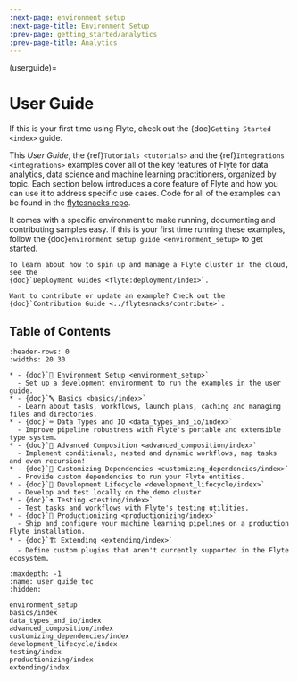 ```yaml
---
:next-page: environment_setup
:next-page-title: Environment Setup
:prev-page: getting_started/analytics
:prev-page-title: Analytics
---
```


(userguide)=

# User Guide

If this is your first time using Flyte, check out the {doc}`Getting Started <index>` guide.

This _User Guide_, the {ref}`Tutorials <tutorials>` and the {ref}`Integrations <integrations>` examples cover all of
the key features of Flyte for data analytics, data science and machine learning practitioners, organized by topic. Each
section below introduces a core feature of Flyte and how you can use it to address specific use cases. Code for all
of the examples can be found in the [flytesnacks repo](https://github.com/flyteorg/flytesnacks).

It comes with a specific environment to make running, documenting
and contributing samples easy. If this is your first time running these examples, follow the
{doc}`environment setup guide <environment_setup>` to get started.

```{tip}
To learn about how to spin up and manage a Flyte cluster in the cloud, see the
{doc}`Deployment Guides <flyte:deployment/index>`.
```

```{note}
Want to contribute or update an example? Check out the {doc}`Contribution Guide <../flytesnacks/contribute>`.
```

## Table of Contents

```{list-table}
:header-rows: 0
:widths: 20 30

* - {doc}`🌳 Environment Setup <environment_setup>`
  - Set up a development environment to run the examples in the user guide.
* - {doc}`🔤 Basics <basics/index>`
  - Learn about tasks, workflows, launch plans, caching and managing files and directories.
* - {doc}`⌨️ Data Types and IO <data_types_and_io/index>`
  - Improve pipeline robustness with Flyte's portable and extensible type system.
* - {doc}`🔮 Advanced Composition <advanced_composition/index>`
  - Implement conditionals, nested and dynamic workflows, map tasks and even recursion!
* - {doc}`🧩 Customizing Dependencies <customizing_dependencies/index>`
  - Provide custom dependencies to run your Flyte entities.
* - {doc}`🏡 Development Lifecycle <development_lifecycle/index>`
  - Develop and test locally on the demo cluster.
* - {doc}`⚗️ Testing <testing/index>`
  - Test tasks and workflows with Flyte's testing utilities.
* - {doc}`🚢 Productionizing <productionizing/index>`
  - Ship and configure your machine learning pipelines on a production Flyte installation.
* - {doc}`🏗 Extending <extending/index>`
  - Define custom plugins that aren't currently supported in the Flyte ecosystem.
```

```{toctree}
:maxdepth: -1
:name: user_guide_toc
:hidden:

environment_setup
basics/index
data_types_and_io/index
advanced_composition/index
customizing_dependencies/index
development_lifecycle/index
testing/index
productionizing/index
extending/index
```